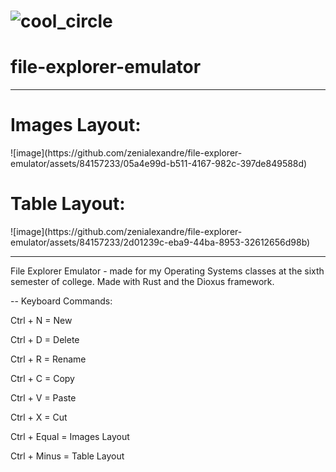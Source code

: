 # ![cool_circle](https://github.com/zenialexandre/file-explorer-emulator/assets/84157233/4aea6276-9e97-445d-9c5c-8476d280e143) <h1> file-explorer-emulator </h1>

-------------------
<h1>Images Layout:</h1>
![image](https://github.com/zenialexandre/file-explorer-emulator/assets/84157233/05a4e99d-b511-4167-982c-397de849588d)

<h1>Table Layout:</h1>
![image](https://github.com/zenialexandre/file-explorer-emulator/assets/84157233/2d01239c-eba9-44ba-8953-32612656d98b)

-------------------

File Explorer Emulator - made for my Operating Systems classes at the sixth semester of college.
Made with Rust and the Dioxus framework.

-- Keyboard Commands:

Ctrl + N = New

Ctrl + D = Delete

Ctrl + R = Rename

Ctrl + C = Copy

Ctrl + V = Paste

Ctrl + X = Cut

Ctrl + Equal = Images Layout

Ctrl + Minus = Table Layout
